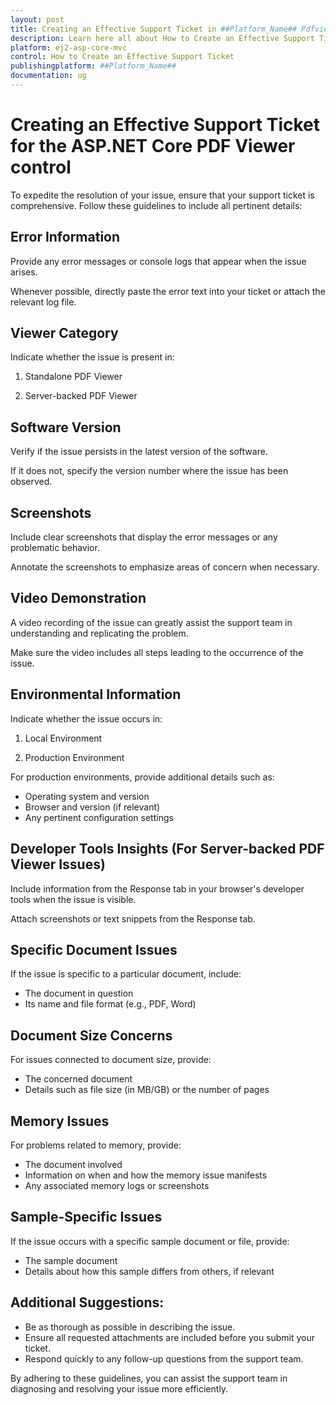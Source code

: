 ```yaml
---
layout: post
title: Creating an Effective Support Ticket in ##Platform_Name## Pdfviewer Component| Syncfusion
description: Learn here all about How to Create an Effective Support Ticket in Syncfusion ##Platform_Name## Pdfviewer component of Syncfusion Essential JS 2 and more.
platform: ej2-asp-core-mvc
control: How to Create an Effective Support Ticket
publishingplatform: ##Platform_Name##
documentation: ug
---
```


# Creating an Effective Support Ticket for the ASP.NET Core PDF Viewer control

To expedite the resolution of your issue, ensure that your support ticket is comprehensive. Follow these guidelines to include all pertinent details:

## Error Information

Provide any error messages or console logs that appear when the issue arises.

Whenever possible, directly paste the error text into your ticket or attach the relevant log file.

## Viewer Category

Indicate whether the issue is present in:

1. Standalone PDF Viewer

2. Server-backed PDF Viewer

## Software Version

Verify if the issue persists in the latest version of the software.

If it does not, specify the version number where the issue has been observed.

## Screenshots

Include clear screenshots that display the error messages or any problematic behavior.

Annotate the screenshots to emphasize areas of concern when necessary.

## Video Demonstration

A video recording of the issue can greatly assist the support team in understanding and replicating the problem.

Make sure the video includes all steps leading to the occurrence of the issue.

## Environmental Information

Indicate whether the issue occurs in:

1. Local Environment

2. Production Environment

For production environments, provide additional details such as:

- Operating system and version
- Browser and version (if relevant)
- Any pertinent configuration settings

## Developer Tools Insights (For Server-backed PDF Viewer Issues)

Include information from the Response tab in your browser's developer tools when the issue is visible.

Attach screenshots or text snippets from the Response tab.

## Specific Document Issues

If the issue is specific to a particular document, include:

- The document in question
- Its name and file format (e.g., PDF, Word)

## Document Size Concerns

For issues connected to document size, provide:

- The concerned document
- Details such as file size (in MB/GB) or the number of pages

## Memory Issues

For problems related to memory, provide:

- The document involved
- Information on when and how the memory issue manifests
- Any associated memory logs or screenshots

## Sample-Specific Issues

If the issue occurs with a specific sample document or file, provide:

- The sample document
- Details about how this sample differs from others, if relevant

## Additional Suggestions:

- Be as thorough as possible in describing the issue.
- Ensure all requested attachments are included before you submit your ticket.
- Respond quickly to any follow-up questions from the support team.

By adhering to these guidelines, you can assist the support team in diagnosing and resolving your issue more efficiently.